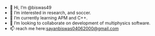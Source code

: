 - 👋 Hi, I’m @biswas49
- 👀 I’m interested in research, and soccer.
- 🌱 I’m currently learning APM and C++.
- 💞️ I’m looking to collaborate on development of multiphysics software.
- 📫 reach me here:sayanbiswas04062000@gmail.com

<!---
biswas49/biswas49 is a ✨ special ✨ repository because its `README.md` (this file) appears on your GitHub profile.
You can click the Preview link to take a look at your changes.
--->
